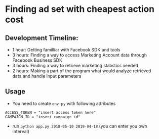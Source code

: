 # Finding ad set with cheapest action cost 

## Development Timeline:
- 1 hour: Getting familliar with Facebook SDK and tools
- 3 hours: Finding a way to access Marketing Account data through Facebook Business SDK
- 3 hours: Finding a way to retrieve marketing statistics needed
- 2 hours: Making a part of the program what would analyze retrieved data and handle input parameters

## Usage
- You need to create `env.py` with following attributes
```
ACCESS_TOKEN = "insert access token here"
CAMPAIGN_ID = "insert campaign id"
```
- run `python app.py 2018-05-10 2019-04-18` (you can enter you own interval)
